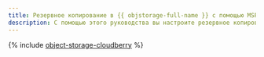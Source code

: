 ```yaml
---
title: Резервное копирование в {{ objstorage-full-name }} с помощью MSP360 Backup (CloudBerry Desktop Backup)
description: С помощью этого руководства вы настроите резервное копирование данных в {{ objstorage-full-name }} утилитой MSP360 Backup (CloudBerry Desktop Backup).
---
```


{% include [object-storage-cloudberry](../../_tutorials/archive/object-storage-cloudberry.md) %}
